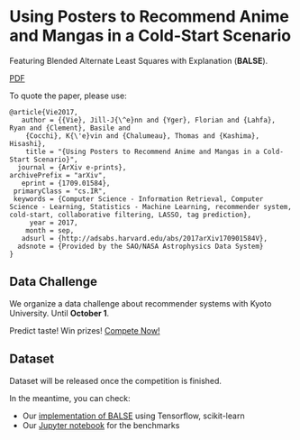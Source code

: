# Using Posters to Recommend Anime and Mangas in a Cold-Start Scenario

Featuring Blended Alternate Least Squares with Explanation (**BALSE**).

[PDF](https://arxiv.org/abs/1709.01584)

To quote the paper, please use:

    @article{Vie2017,
       author = {{Vie}, Jill-J{\^e}nn and {Yger}, Florian and {Lahfa}, Ryan and {Clement}, Basile and 
        {Cocchi}, K{\'e}vin and {Chalumeau}, Thomas and {Kashima}, Hisashi},
        title = "{Using Posters to Recommend Anime and Mangas in a Cold-Start Scenario}",
      journal = {ArXiv e-prints},
    archivePrefix = "arXiv",
       eprint = {1709.01584},
     primaryClass = "cs.IR",
     keywords = {Computer Science - Information Retrieval, Computer Science - Learning, Statistics - Machine Learning, recommender system, cold-start, collaborative filtering, LASSO, tag prediction},
         year = 2017,
        month = sep,
       adsurl = {http://adsabs.harvard.edu/abs/2017arXiv170901584V},
      adsnote = {Provided by the SAO/NASA Astrophysics Data System}
    }

## Data Challenge

We organize a data challenge about recommender systems with Kyoto University. Until **October 1**.

Predict taste! Win prizes! [Compete Now!](http://research.mangaki.fr/2017/07/18/mangaki-data-challenge-en/)

## Dataset

Dataset will be released once the competition is finished.

In the meantime, you can check:

- Our [implementation of BALSE](https://github.com/mangaki/mangaki/blob/master/mangaki/mangaki/algo/balse.py) using Tensorflow, scikit-learn
- Our [Jupyter notebook](https://github.com/mangaki/notebooks/blob/master/Balse%202.ipynb) for the benchmarks

